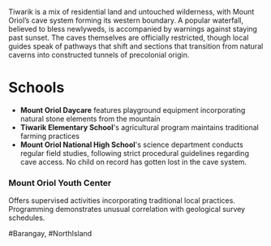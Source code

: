 Tiwarik is a mix of residential land and untouched wilderness, with Mount Oriol’s cave system forming its western boundary. A popular waterfall, believed to bless newlyweds, is accompanied by warnings against staying past sunset. The caves themselves are officially restricted, though local guides speak of pathways that shift and sections that transition from natural caverns into constructed tunnels of precolonial origin.
# Schools
- **Mount Oriol Daycare** features playground equipment incorporating natural stone elements from the mountain
- **Tiwarik Elementary School**'s agricultural program maintains traditional farming practices
- **Mount Oriol National High School**'s science department conducts regular field studies, following strict procedural guidelines regarding cave access. No child on record has gotten lost in the cave system.
### Mount Oriol Youth Center
Offers supervised activities incorporating traditional local practices. Programming demonstrates unusual correlation with geological survey schedules.

#Barangay, #NorthIsland